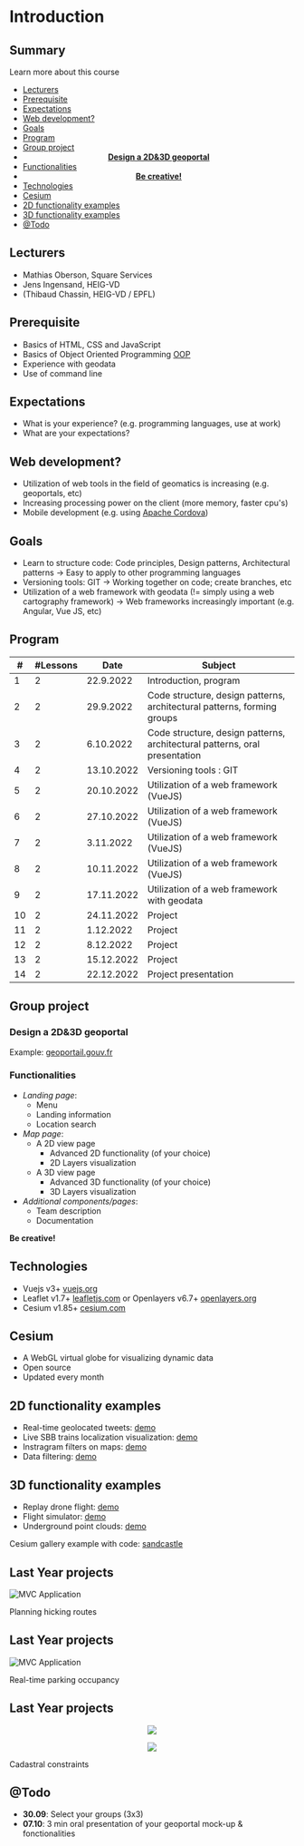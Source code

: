 # Introduction

<!-- slide-front-matter class: center, middle -->

## Summary

Learn more about this course

<!-- slide-include ../../BANNER.md -->

<!-- START doctoc generated TOC please keep comment here to allow auto update -->
<!-- DON'T EDIT THIS SECTION, INSTEAD RE-RUN doctoc TO UPDATE -->

- [Lecturers](#lecturers)
- [Prerequisite](#prerequisite)
- [Expectations](#expectations)
- [Web development?](#web-development)
- [Goals](#goals)
- [Program](#program)
- [Group project](#group-project)
- [<div align="center">**Design a 2D&3D geoportal**</div>](#div-aligncenterdesign-a-2d3d-geoportaldiv)
- [Functionalities](#functionalities)
- [<div align="center"> **Be creative!**</div>](#div-aligncenter-be-creativediv)
- [Technologies](#technologies)
- [Cesium](#cesium)
- [2D functionality examples](#2d-functionality-examples)
- [3D functionality examples](#3d-functionality-examples)
- [@Todo](#todo)

<!-- END doctoc generated TOC please keep comment here to allow auto update -->

## Lecturers

- Mathias Oberson, Square Services
- Jens Ingensand, HEIG-VD
- (Thibaud Chassin, HEIG-VD / EPFL)

## Prerequisite

- Basics of HTML, CSS and JavaScript
- Basics of Object Oriented Programming [OOP][oop]
- Experience with geodata
- Use of command line

[oop]: https://www.datacamp.com/community/tutorials/python-oop-tutorial/

## Expectations

- What is your experience? (e.g. programming languages, use at work)
- What are your expectations?

## Web development?

- Utilization of web tools in the field of geomatics is increasing (e.g. geoportals, etc)
- Increasing processing power on the client (more memory, faster cpu's)
- Mobile development (e.g. using [Apache Cordova][cordova])

## Goals

- Learn to structure code: Code principles, Design patterns, Architectural patterns
  -> Easy to apply to other programming languages
- Versioning tools: GIT
  -> Working together on code; create branches, etc
- Utilization of a web framework with geodata (!= simply using a web cartography framework)
  -> Web frameworks increasingly important (e.g. Angular, Vue JS, etc)

[cordova]: https://cordova.apache.org/

## Program

| #   | #Lessons | Date       | Subject                                                                    |
| --- | -------- | ---------- | -------------------------------------------------------------------------- |
| 1   | 2        | 22.9.2022  | Introduction, program                                                      |
| 2   | 2        | 29.9.2022  | Code structure, design patterns, architectural patterns, forming groups    |
| 3   | 2        | 6.10.2022  | Code structure, design patterns, architectural patterns, oral presentation |
| 4   | 2        | 13.10.2022 | Versioning tools : GIT                                                     |
| 5   | 2        | 20.10.2022 | Utilization of a web framework (VueJS)                                     |
| 6   | 2        | 27.10.2022 | Utilization of a web framework (VueJS)                                     |
| 7   | 2        | 3.11.2022  | Utilization of a web framework (VueJS)                                     |
| 8   | 2        | 10.11.2022 | Utilization of a web framework (VueJS)                                     |
| 9   | 2        | 17.11.2022 | Utilization of a web framework with geodata                                |
| 10  | 2        | 24.11.2022 | Project                                                                    |
| 11  | 2        | 1.12.2022  | Project                                                                    |
| 12  | 2        | 8.12.2022  | Project                                                                    |
| 13  | 2        | 15.12.2022 | Project                                                                    |
| 14  | 2        | 22.12.2022 | Project presentation                                                       |

## Group project

### Design a 2D&3D geoportal

Example: [geoportail.gouv.fr](https://www.geoportail.gouv.fr)

### Functionalities

- _Landing page_:
  - Menu
  - Landing information
  - Location search
- _Map page_:
  - A 2D view page
    - Advanced 2D functionality (of your choice)
    - 2D Layers visualization
  - A 3D view page
    - Advanced 3D functionality (of your choice)
    - 3D Layers visualization
- _Additional components/pages_:
  - Team description
  - Documentation

**Be creative!**

## Technologies

- Vuejs v3+ [vuejs.org](https://www.vuejs.org)
- Leaflet v1.7+ [leafletjs.com](https://leafletjs.com/) or Openlayers v6.7+ [openlayers.org](https://openlayers.org/)
- Cesium v1.85+ [cesium.com](https://cesium.com/cesiumjs/)

## Cesium

- A WebGL virtual globe for visualizing dynamic data
- Open source
- Updated every month

## 2D functionality examples

- Real-time geolocated tweets: [demo](https://onemilliontweetmap.com/?center=25.505,-0.09&zoom=2&search=&timeStep=0&timeSelector=0&hashtag1=&hashtag2=sad&sidebar=yes&hashtagBattle=0&timeRange=0&timeRange=25&heatmap=0&sun=0&cluster=1)
- Live SBB trains localization visualization: [demo](http://maps.vasile.ch/transit-sbb/)
- Instragram filters on maps: [demo](http://humangeo.github.io/leaflet-tilefilter/demo.html)
- Data filtering: [demo](https://dvorak.shinyapps.io/college_explorer/)

## 3D functionality examples

- Replay drone flight: [demo](https://logs.px4.io/3d?log=7adce484-e6ce-4537-804f-0b386092032b)
- Flight simulator: [demo](https://www.geo-fs.com/geofs.php)
- Underground point clouds: [demo](https://cesium.com/blog/2020/08/25/national-security-hackathon/)

Cesium gallery example with code: [sandcastle](https://sandcastle.cesium.com)

## Last Year projects

![MVC Application](./images/project_2.png)

Planning hicking routes

## Last Year projects

![MVC Application](./images/project_3.png)

Real-time parking occupancy

## Last Year projects

<p align="center">
  <img src='./images/project_1_1.png' class='w70' />
</p>
<p align="center">
  <img src='./images/project_1_2.png' class='w70' />
</p>

Cadastral constraints

## @Todo

- **30.09**: Select your groups (3x3)
- **07.10**: 3 min oral presentation of your geoportal mock-up & fonctionalities
